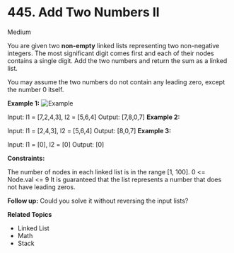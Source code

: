 # 445. Add Two Numbers II

Medium

You are given two **non-empty** linked lists representing two non-negative integers. The most significant digit comes first and each of their nodes contains a single digit. Add the two numbers and return the sum as a linked list.

You may assume the two numbers do not contain any leading zero, except the number 0 itself.

 

**Example 1:**
![Example](https://assets.leetcode.com/uploads/2021/04/09/sumii-linked-list.jpg)

Input: l1 = [7,2,4,3], l2 = [5,6,4]
Output: [7,8,0,7]
**Example 2:**

Input: l1 = [2,4,3], l2 = [5,6,4]
Output: [8,0,7]
**Example 3:**

Input: l1 = [0], l2 = [0]
Output: [0]
 

**Constraints:**

The number of nodes in each linked list is in the range [1, 100].
0 <= Node.val <= 9
It is guaranteed that the list represents a number that does not have leading zeros.
 

**Follow up:** Could you solve it without reversing the input lists?

**Related Topics**
- Linked List
- Math
- Stack